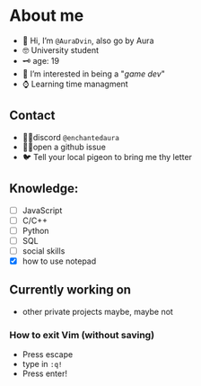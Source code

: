 # About me
   - 👋 Hi, I’m `@AuraDvin`, also go by Aura
   - 🤓 University student
   - 🗝 age: 19
   - 👀 I’m interested in being a "*game dev*"
   - ⌚ Learning time managment
## Contact
   - 🐱‍👤discord `@enchantedaura`
   - 🤸‍♂️open a github issue
   - 🐦 Tell your local pigeon to bring me thy letter
## Knowledge:
   * [ ] JavaScript
   * [ ] C/C++
   * [ ] Python
   * [ ] SQL
   * [ ] social skills
   * [x] how to use notepad
## Currently working on 
   + other private projects maybe, maybe not

### How to exit Vim (without saving)
   + Press escape
   + type in `:q!`
   + Press enter!

